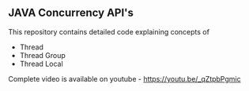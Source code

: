 JAVA Concurrency API's
---

This repository contains detailed code explaining concepts of

- Thread
- Thread Group
- Thread Local


Complete video is available on youtube - https://youtu.be/_qZtpbPgmic